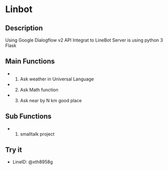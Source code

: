 # Linbot
## Description
Using Google Dialogflow v2 API Integrat to LineBot
Server is using python 3 Flask
## Main Functions
- 1. Ask weather in Universal Language
- 2. Ask Math function
- 3. Ask near by N km good place
## Sub Functions
- 1. smalltalk project
## Try it
- LineID: @xth8958g
